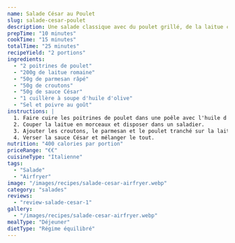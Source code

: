```yaml
---
name: Salade César au Poulet
slug: salade-cesar-poulet
description: Une salade classique avec du poulet grillé, de la laitue croquante, des croutons et une sauce crémeuse au parmesan.
prepTime: "10 minutes"
cookTime: "15 minutes"
totalTime: "25 minutes"
recipeYield: "2 portions"
ingredients:
  - "2 poitrines de poulet"
  - "200g de laitue romaine"
  - "50g de parmesan râpé"
  - "50g de croutons"
  - "50g de sauce César"
  - "1 cuillère à soupe d'huile d'olive"
  - "Sel et poivre au goût"
instructions: |
  1. Faire cuire les poitrines de poulet dans une poêle avec l'huile d'olive jusqu'à ce qu'elles soient dorées et bien cuites.
  2. Couper la laitue en morceaux et disposer dans un saladier.
  3. Ajouter les croutons, le parmesan et le poulet tranché sur la laitue.
  4. Verser la sauce César et mélanger le tout.
nutrition: "400 calories par portion"
priceRange: "€€"
cuisineType: "Italienne"
tags:
  - "Salade"
  - "Airfryer"
image: "/images/recipes/salade-cesar-airfryer.webp"
category: "salades"
reviews:
  - "review-salade-cesar-1"
gallery:
  - "/images/recipes/salade-cesar-airfryer.webp"
mealType: "Déjeuner"
dietType: "Régime équilibré"
---
```


